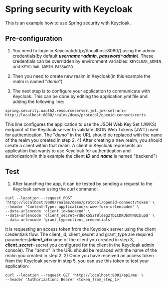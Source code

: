 # Spring security with Keycloak

This is an example how to use Spring security with Keycloak.

## Pre-configuration

1) You need to login in Keycloak(http://localhost:8080/) using the admin credentials(by default **_username=admin_**, **_password=admin_**).
   These credentials can be overridden by environment variables: `KEYCLOAK_ADMIN` and `KEYCLOAK_ADMIN_PASSWORD`

2) Then you need to create new realm in Keycloak(in this example the realm is named "_demo_")
3) The next step is to configure your application to communicate with Keycloak. This can be done by editing the application.yml file and adding the following line:
```
spring.security.oauth2.resourceserver.jwt.jwk-set-uri= http://localhost:8080/realms/demo/protocol/openid-connect/certs
```
This line configures the application to use the JSON Web Key Set (JWKS) endpoint of the Keycloak server to validate JSON Web Tokens (JWT) used for authentication. The "_demo_" in the URL should be replaced with the name of the realm you created in step 2.
4) After creating a new realm, you should create a client within that realm. A client in Keycloak represents an application that wants to use Keycloak for authentication and authorization(in this example the client **_ID_** and **_name_** is named "backend")

## Test

1) After launching the app, it can be tested by sending a request to the Keycloak server using the curl command:
```commandline
curl --location --request POST 'http://localhost:8080/realms/demo/protocol/openid-connect/token' \
--header 'Content-Type: application/x-www-form-urlencoded' \
--data-urlencode 'client_id=backend' \
--data-urlencode 'client_secret=YdBdkGS2T8ldeg2TbLCDKUbXhN0IbupQ' \
--data-urlencode 'grant_type=client_credentials'
```
It is requesting an access token from the Keycloak server using the client credentials flow. The client_id, client_secret and grant_type are required parameters(**_client_id_**=name of the client you created in step 3, **_client_secret_**=secret you configured for the client in the Keycloak admin console). The "_demo_" in the URL should be replaced with the name of the realm you created in step 2.
2) Once you have received an access token from the Keycloak server in step 5, you can use this token to test your application:
```commandline
curl --location --request GET 'http://localhost:8081/api/me' \
--header 'Authorization: Bearer <token_from_step_1>'
```